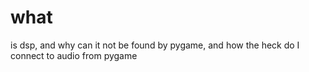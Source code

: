 # what
is dsp, and why can it not be found by pygame, and how the heck do I connect to audio from pygame
